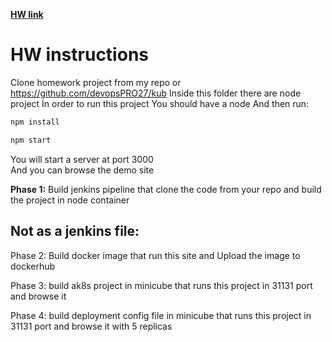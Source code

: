 **[HW link](https://docs.google.com/document/d/1ei0iOJFIdOiRS6r-SYPmSFpiIGOI8udLe-977gD4iKs/edit?usp=sharing)**

# HW instructions
Clone homework project from my repo or https://github.com/devopsPRO27/kub
Inside this folder there are node project 
In order to run this project 
You should have a node 
And then run:
```bash
npm install
```
```bash
npm start 
``` 


You will start a server at port 3000  
And you can browse the demo site 

**Phase 1:**  Build jenkins pipeline that clone the code from your repo and build the project  in node container

##  Not as a jenkins file:

Phase 2: Build docker image that run this site and Upload the image to dockerhub

Phase 3: build ak8s project in minicube that runs this project in 31131 port and browse it 

Phase 4:  build deployment config file in minicube that runs this project in 31131 port and browse it  with 5 replicas

